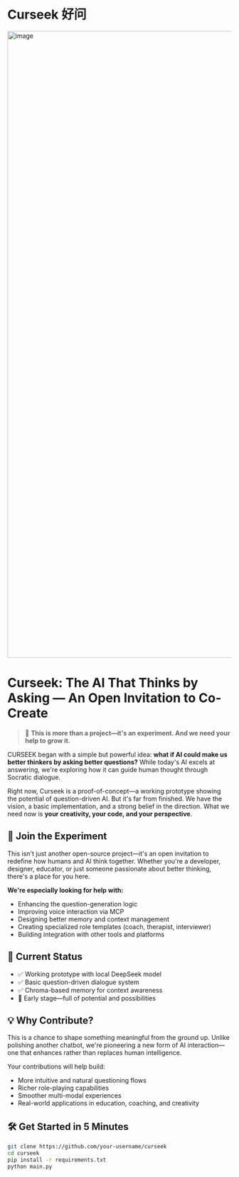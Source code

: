 # Curseek 好问

<img width="2413" height="1404" alt="image" src="https://github.com/user-attachments/assets/06c2a537-ee83-4090-a9cc-295c1fc634ef" />

# Curseek: The AI That Thinks by Asking — An Open Invitation to Co-Create

> 🌱 **This is more than a project—it's an experiment. And we need your help to grow it.**

CURSEEK began with a simple but powerful idea: **what if AI could make us better thinkers by asking better questions?** While today's AI excels at answering, we're exploring how it can guide human thought through Socratic dialogue.

Right now, Curseek is a proof-of-concept—a working prototype showing the potential of question-driven AI. But it's far from finished. We have the vision, a basic implementation, and a strong belief in the direction. What we need now is **your creativity, your code, and your perspective**.

## 🙌 Join the Experiment

This isn't just another open-source project—it's an open invitation to redefine how humans and AI think together. Whether you're a developer, designer, educator, or just someone passionate about better thinking, there's a place for you here.

**We're especially looking for help with:**
- Enhancing the question-generation logic
- Improving voice interaction via MCP
- Designing better memory and context management
- Creating specialized role templates (coach, therapist, interviewer)
- Building integration with other tools and platforms

## 🚀 Current Status
- ✅ Working prototype with local DeepSeek model
- ✅ Basic question-driven dialogue system  
- ✅ Chroma-based memory for context awareness
- 🔄 Early stage—full of potential and possibilities

## 💡 Why Contribute?
This is a chance to shape something meaningful from the ground up. Unlike polishing another chatbot, we're pioneering a new form of AI interaction—one that enhances rather than replaces human intelligence.

Your contributions will help build:
- More intuitive and natural questioning flows
- Richer role-playing capabilities
- Smoother multi-modal experiences
- Real-world applications in education, coaching, and creativity

## 🛠️ Get Started in 5 Minutes

```bash
git clone https://github.com/your-username/curseek
cd curseek
pip install -r requirements.txt
python main.py

